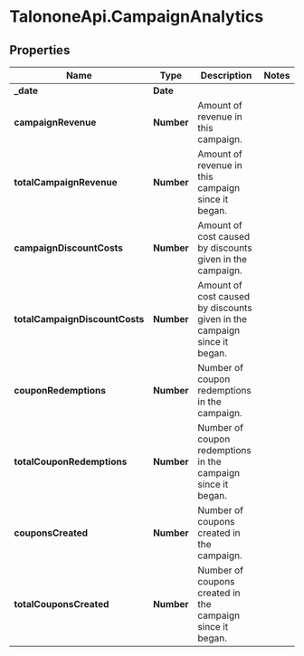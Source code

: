 # TalononeApi.CampaignAnalytics

## Properties
Name | Type | Description | Notes
------------ | ------------- | ------------- | -------------
**_date** | **Date** |  | 
**campaignRevenue** | **Number** | Amount of revenue in this campaign. | 
**totalCampaignRevenue** | **Number** | Amount of revenue in this campaign since it began. | 
**campaignDiscountCosts** | **Number** | Amount of cost caused by discounts given in the campaign. | 
**totalCampaignDiscountCosts** | **Number** | Amount of cost caused by discounts given in the campaign since it began. | 
**couponRedemptions** | **Number** | Number of coupon redemptions in the campaign. | 
**totalCouponRedemptions** | **Number** | Number of coupon redemptions in the campaign since it began. | 
**couponsCreated** | **Number** | Number of coupons created in the campaign. | 
**totalCouponsCreated** | **Number** | Number of coupons created in the campaign since it began. | 


